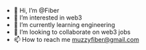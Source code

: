 - 👋 Hi, I’m @Fiber
- 👀 I’m interested in web3
- 🌱 I’m currently learning engineering 
- 💞️ I’m looking to collaborate on web3 jobs
- 📫 How to reach me muzzyfiber@gmail.com

<!---
Fiberbo/Fiberbo is a ✨ special ✨ repository because its `README.md` (this file) appears on your GitHub profile.
You can click the Preview link to take a look at your changes.
--->
